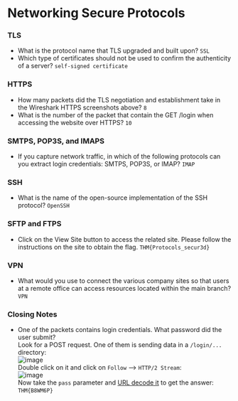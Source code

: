 # Networking Secure Protocols

### TLS
- What is the protocol name that TLS upgraded and built upon? `SSL`
- Which type of certificates should not be used to confirm the authenticity of a server? `self-signed certificate`

### HTTPS
- How many packets did the TLS negotiation and establishment take in the Wireshark HTTPS screenshots above? `8`
- What is the number of the packet that contain the GET /login when accessing the website over HTTPS? `10`

### SMTPS, POP3S, and IMAPS
- If you capture network traffic, in which of the following protocols can you extract login credentials: SMTPS, POP3S, or IMAP? `IMAP`

### SSH
- What is the name of the open-source implementation of the SSH protocol? `OpenSSH`

### SFTP and FTPS
- Click on the View Site button to access the related site. Please follow the instructions on the site to obtain the flag. `THM{Protocols_secur3d}`

### VPN
- What would you use to connect the various company sites so that users at a remote office can access resources located within the main branch? `VPN`

### Closing Notes
- One of the packets contains login credentials. What password did the user submit?<br />
Look for a POST request. One of them is sending data in a `/login/...` directory:<br />
![image](https://github.com/user-attachments/assets/4e7c3003-8cec-4484-b6ab-0147236bf3d3)<br />
Double click on it and click on `Follow` --> `HTTP/2 Stream`:<br />
![image](https://github.com/user-attachments/assets/8591d24b-e100-46f2-b674-d753572fab78)<br />
Now take the `pass` parameter and [URL decode it](https://gchq.github.io/CyberChef/) to get the answer: `THM{B8WM6P}`



